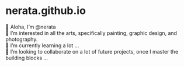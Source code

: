 # nerata.github.io
👋 Aloha, I’m @nerata<br>
👀 I’m interested in all the arts, specifically painting, graphic design, and photography.<br>
🌱 I’m currently learning a lot ...<br>
💞️ I’m looking to collaborate on a lot of future projects, once I master the building blocks ...<br>
<br>
